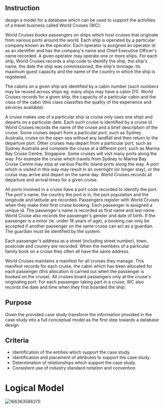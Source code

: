 ## Instruction 
design a model for a database which can be used to support the activities of a travel business called World Cruises (WC).

World Cruises books passengers on ships which host cruises that originate from various
ports around the world. Each ship is operated by a particular company known as the
operator. Each operator is assigned an operator id as an identifier and has the company's
name and Chief Executive Officer's name recorded. A given operator may operate one or
more ships. For each ship, World Cruises records a ship code to identify the ship, the ship's
name, the date the ship was commissioned, the ship's tonnage, its maximum guest capacity
and the name of the country in which the ship is registered.

The cabins on a given ship are identified by a cabin number (such numbers may be reused
across ships eg. many ships may have a cabin D1). World Cruises records for a given ship,
the capacity of a particular cabin and the class of the cabin (this class classifies the quality of
the experience and services available).

A cruise makes use of a particular ship (a cruise only uses one ship) and departs on a
particular date. Each such cruise is identified by a cruise id. World Cruises records the
name of the cruise and a brief description of the cruise. Some cruises depart from a
particular port, such as Sydney Australia, cruise on the open sea without any landfall and
then return to the departure port. Other cruises may depart from a particular port, such as
Sydney Australia and complete the cruise at a different port, such as Marina Bay Cruise
Centre, Singapore. Some cruises will visit many ports along the way. For example the cruise
which travels from Sydney to Marina Bay Cruise Centre may stop at various Pacific Island
ports along the way. A port which is visited in this way may result in an overnight (or longer
stay), or the cruise may arrive and depart on the same day. World Cruises records all
departure and arrival times for a given cruise.

All ports involved in a cruise have a port code recorded to identify the port. The port's name,
the country the port is in, the port population and the longitude and latitude are recorded.
Passengers register with World Cruises when they make their first cruise booking. Each
passenger is assigned a unique id. The passenger's name is recorded as first name and
last name. World Cruise also records the passenger's gender and date of birth. If the
passenger is a minor (ie. under 18 years of age), a booking can only be accepted if another
passenger on the same cruise can act as a guardian. The guardian must be identified by the
system.

Each passenger's address as a street (including street number), town, postcode and country
are recorded. When the members of a particular family book on a cruise they often all have
the same address.

World Cruises maintains a manifest for all cruises they manage. This manifest records for
each cruise, the cabin which has been allocated for each passenger (this allocation is
carried out when the passenger is booked on the cruise). All cruises board passengers only
at the cruise's originating port. For each passenger taking part in a cruise, WC also records
the date and time when they first boarded the ship.

## Purpose
Given the provided case study transform the information provided in the case study into a 
full conceptual model as the first step towards a database design

## Criteria
* Identification of the entities which support the case study.
* Identification and placement of attributes to support the case study.
* Determination of relationships which support the case study.
* Consistent use of industry standard notation and convention

# Logical Model
![1663635862(1)](https://user-images.githubusercontent.com/93886913/191145140-65497833-2af7-46f5-abe4-a1825ff0adb5.png)

